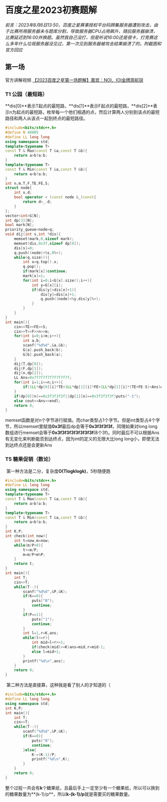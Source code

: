 # 百度之星2023初赛题解

​	*前言：2023年8月6日13:50，百度之星赛事授权平台码蹄集服务器遭到攻击，由于比赛所用服务器未与题库分割，导致服务器CPU占用飙升，随后服务器崩溃，比赛延迟到16:00并换题。虽然我自己没打，但是听说16:00还是很卡，打竞赛这么多年什么垃圾服务器没见过，第一次见到服务器被攻击结果崩溃了的。附截图和官方回应*

## 第一场

官方讲解视频 [【2023百度之星第一场题解】嘉宾：NOI、IOI金牌周航锐](https://www.bilibili.com/video/BV1p14y1z7sF/?t=77.2&vd_source=e1934b68ca16e40d94b9d1b1095d68b4)

### T1 公园（最短路）

​		**dis[0]**表示T起点的最短路，**dis[1]**表示F起点的最短路，**dis[2]**表示n为起点的最短路，枚举每一个他们相遇的点，然后计算两人分别到该点的最短路径和两人从该点一起到终点的最短路径。

```c++
#include<bits/stdc++.h>
#define N 40005
#define LL long long
using namespace std;
template<typename T>
const T & Max(const T &a,const T &b){
    return a>b?a:b;
}
template<typename T>
const T & Min(const T &a,const T &b){
    return a<b?a:b;
}
int n,m,T,F,TE,FE,S;
struct node{
    int x,d;
    bool operator < (const node &_)const{
        return d>_.d;
    }
};
vector<int>G[N];
int dp[3][N];
bool mark[N];
priority_queue<node>q;
void dij(int s,int *dis){
    memset(mark,0,sizeof mark);
    memset(dis,0x3f,sizeof dp[0]);
    dis[s]=0;
    q.push((node)<%s,0%>);
    while(q.size()){
        int x=q.top().x;
        q.pop();
        if(mark[x])continue;
        mark[x]=1;
        for(int i=0;i<G[x].size();i++){
            int y=G[x][i];
            if(dis[y]>dis[x]+1){
                dis[y]=dis[x]+1;
                q.push((node)<%y,dis[y]%>);
            }
        }
    }
}
int main(){
    cin>>TE>>FE>>S;
    cin>>T>>F>>n>>m;
    for(int i=0;i<m;i++){
        int a,b;
        scanf("%d%d",&a,&b);
        G[a].push_back(b);
        G[b].push_back(a);
    }
    dij(T,dp[0]);
    dij(F,dp[1]);
    dij(n,dp[2]);
    LL Ans=0x7f7f7f7f7f7f7f7f;
    for(int i=1;i<=n;i++){
        if(1LL*dp[0][i]*TE+1LL*dp[1][i]*FE+1LL*dp[2][i]*(TE+FE-S)<Ans)Ans=1LL*dp[0][i]*TE+1LL*dp[1][i]*FE+1LL*dp[2][i]*(TE+FE-S);
    }
    if(dp[0][n]==0x3f3f3f3f||dp[1][n]==0x3f3f3f3f)puts("-1");
    else cout<<Ans<<endl;
    return 0;
}
```

​		memset函数是对n个字节进行赋值。而char类型占1个字节。但是int类型占4个字节，所以memset里赋值**0x3f**最后dp会等于**0x3f3f3f3f**。同理如果对long long数组进行memset会等于**0x3f3f3f3f3f3f3f3f**(8个3f)。同时最后不可以根据Ans有无变化来判断能否到达终点，因为int的定义的无限大比long long小，即使无法到达终点还是会更新Ans

### T5 糖果促销（数论）

​		第一种方法是二分，复杂度**O(Tlogklogk)**，5秒随便跑

```c++
#include<bits/stdc++.h>
#define LL long long
using namespace std;
template<typename T>
const T & Max(const T &a,const T &b){
    return a>b?a:b;
}
template<typename T>
const T & Min(const T &a,const T &b){
    return a<b?a:b;
}
int K,P;
int check(int now){
    int t=now,m=now;
    while(m/P>0){
        t+=m/P;
        m=m/P+m%P;
    }
    return t;
}
int main(){
    int T;
    cin>>T;
    while(T--){
        scanf("%d%d",&P,&K);
        if(K==0){
            puts("0");
            continue;
        }
        if(P==1){
            puts("1");
            continue;
        }
        int l=1,r=K,ans;
        while(l<=r){
            int mid=l+r>>1;
            if(check(mid)>=K)ans=mid,r=mid-1;
            else l=mid+1;
        }
        printf("%d\n",ans);
    }
    return 0;
}
```

​		第二种方法是直接算，这种我是看了别人的才知道的（

```c++
#include<bits/stdc++.h>
#define LL long long
using namespace std;
int K,P;
int main(){
    int T;
    cin>>T;
    while(T--){
        scanf("%d%d",&P,&K);
        if(K==0){
            puts("0");
            continue;
        }else{
            K-=(K-1)/P;
            printf("%d\n",K);
        }
    }
    return 0;
}
```

​		整个过程一共会有**k**个糖果纸，且最后手上一定至少有一个糖果纸，所以可以换到的糖果数量为**(k-1)/p**，所以**k-(k-1)/p**就是需要买的糖果数量。